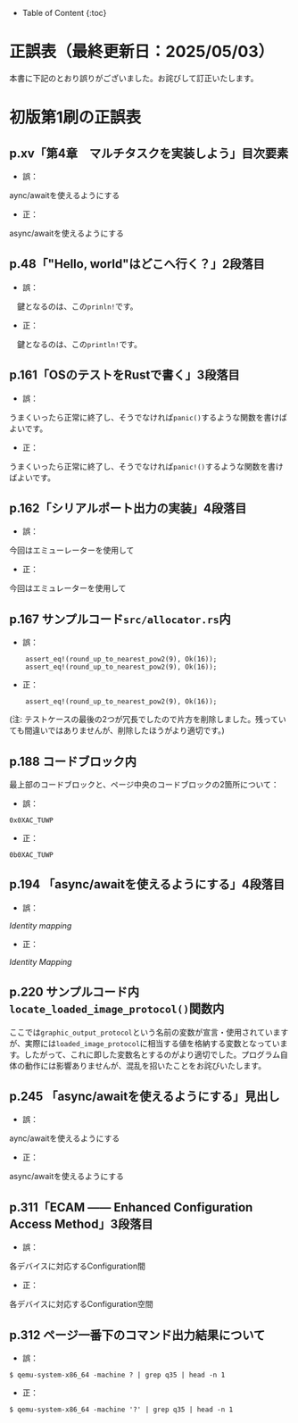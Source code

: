 - Table of Content
{:toc}

# 正誤表（最終更新日：2025/05/03）

本書に下記のとおり誤りがございました。お詫びして訂正いたします。

# 初版第1刷の正誤表

## p.xv「第4章　マルチタスクを実装しよう」目次要素

- 誤：

aync/awaitを使えるようにする

- 正：

async/awaitを使えるようにする

## p.48「"Hello, world"はどこへ行く？」2段落目

- 誤：

　鍵となるのは、この`prinln!`です。

- 正：

　鍵となるのは、この`println!`です。


## p.161「OSのテストをRustで書く」3段落目

- 誤：

うまくいったら正常に終了し、そうでなければ`panic()`するような関数を書けばよいです。

- 正：

うまくいったら正常に終了し、そうでなければ`panic!()`するような関数を書けばよいです。

## p.162「シリアルポート出力の実装」4段落目

- 誤：

今回はエミューレーターを使用して

- 正：

今回はエミュレーターを使用して

## p.167 サンプルコード`src/allocator.rs`内

- 誤：

```
    assert_eq!(round_up_to_nearest_pow2(9), Ok(16));
    assert_eq!(round_up_to_nearest_pow2(9), Ok(16));
```

- 正：

```
    assert_eq!(round_up_to_nearest_pow2(9), Ok(16));

```

(注:
テストケースの最後の2つが冗長でしたので片方を削除しました。残っていても間違いではありませんが、削除したほうがより適切です。)

## p.188 コードブロック内

最上部のコードブロックと、ページ中央のコードブロックの2箇所について：

- 誤：

```
0x0XAC_TUWP
```

- 正：

```
0b0XAC_TUWP
```

## p.194 「async/awaitを使えるようにする」4段落目

- 誤：

_Identity mapping_

- 正：

_Identity Mapping_

## p.220 サンプルコード内 `locate_loaded_image_protocol()`関数内

ここでは`graphic_output_protocol`という名前の変数が宣言・使用されていますが、実際には`loaded_image_protocol`に相当する値を格納する変数となっています。したがって、これに即した変数名とするのがより適切でした。プログラム自体の動作には影響ありませんが、混乱を招いたことをお詫びいたします。

## p.245 「async/awaitを使えるようにする」見出し

- 誤：

aync/awaitを使えるようにする

- 正：

async/awaitを使えるようにする

## p.311「ECAM ―― Enhanced Configuration Access Method」3段落目

- 誤：

各デバイスに対応するConfiguration間

- 正：

各デバイスに対応するConfiguration空間

## p.312 ページ一番下のコマンド出力結果について

- 誤：

```
$ qemu-system-x86_64 -machine ? | grep q35 | head -n 1
```

- 正：

```
$ qemu-system-x86_64 -machine '?' | grep q35 | head -n 1
```
